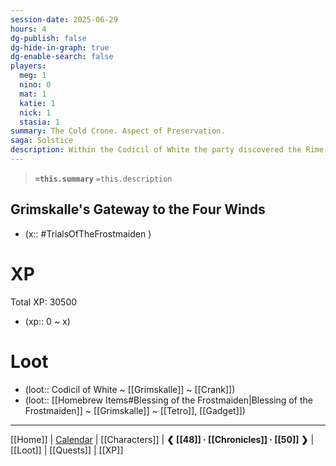 ```yaml
---
session-date: 2025-06-29
hours: 4
dg-publish: false
dg-hide-in-graph: true
dg-enable-search: false
players:
  meg: 1
  nino: 0
  mat: 1
  katie: 1
  nick: 1
  stasia: 1
summary: The Cold Crone. Aspect of Preservation.
saga: Solstice
description: Within the Codicil of White the party discovered the Rime Incantation, a familiar song now presented in its truest form. This ritual holds the power to open the frozen waterfall at Reghed Glacier, unsealing the route towards the Netherese necropolis of Ythryn. Within the Codicil, the party also uncovered Auril's infernal legacy. In the Dawn War -- the Age Before Ages -- the devil known as Auril struck down a primordial titan Dur-baagal on behalf of the gods-to-be. In doing so the devil achieved divinity, honored as Auril the Icedawn. The party, armed with this information, fled Grimskalle only to be intercepted by the Cold Crone and her roc. Cutting through, the face of the ice witch Hedrun blurred through the Cold Crone's visage. This two-spirit being was Auril's Aspect of Preservation. As defeat loomed, the goddess's power merged Crone and roc into the Rime Beast. Felling the creature and severing the Cold Crone's tether to Auril's magic, the dying ice witch glared at the sky, slowly spiraling into a winter storm of unreasonable measure. "She is coming. You have taken what is not yours... and are heading where you do not belong. She sees you. She is coming."
---
```


> **`=this.summary`**
> `=this.description`

## Grimskalle's Gateway to the Four Winds
- (x::  #TrialsOfTheFrostmaiden )

# XP
Total XP: 30500
- (xp:: 0 ~ x) 

# Loot
- (loot::  Codicil of White ~ [[Grimskalle]] ~ [[Crank]])
- (loot::  [[Homebrew Items#Blessing of the Frostmaiden|Blessing of the Frostmaiden]] ~ [[Grimskalle]] ~ [[Tetro]], [[Gadget]])

---
[[Home]] | [Calendar](https://app.fantasy-calendar.com/calendars/38f9e3f5098bac1f655a4fb4241f35eb) | [[Characters]] | **❮ [[48]] · [[Chronicles]] ·  [[50]] ❯** | [[Loot]] | [[Quests]]  | [[XP]]